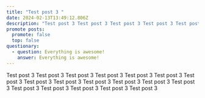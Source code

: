 ```yaml
---
title: "Test post 3 "
date: 2024-02-13T13:49:12.806Z
description: "Test post 3 Test post 3 Test post 3 Test post 3 Test post 3 Test post 3 "
promote posts:
  promote: false
  top: false
questionary:
  - question: Everything is awesome!
    answer: Everything is awesome!
---
```

Test post 3 Test post 3 Test post 3 Test post 3 Test post 3 Test post 3 Test post 3 Test post 3 Test post 3 Test post 3 Test post 3 Test post 3 Test post 3 Test post 3 Test post 3 Test post 3 Test post 3 Test post 3 
